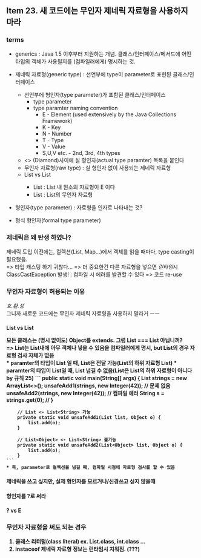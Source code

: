 ## Item 23. 새 코드에는 무인자 제네릭 자료형을 사용하지 마라 

### terms
* generics : Java 1.5 이후부터 지원하는 개념. 클래스/인터페이스/메서드에 어떤 타입의 객체가 사용될지를 (컴파일러에게) 명시하는 것.  
* 제네릭 자료형(generic type) : 선언부에 type이 parameter로 표현된 클래스/인터페이스 
    + 선언부에 형인자(type parameter)가 포함된 클래스/인터페이스 
        - type parameter
        - type paramter naming convention
            * E - Element (used extensively by the Java Collections Framework)
            * K - Key
            * N - Number
            * T - Type
            * V - Value
            * S,U,V etc. - 2nd, 3rd, 4th types 
    + <> (Diamond)사이에 실 형인자(actual type paramter) 목록을 붙인다  
    + 무인자 자료형(raw type) : 실 형인자 없이 사용되는 제네릭 자료형   
    + List<E> vs List
        -  List<E> : List 내 원소의 자료형이 E 이다 
        -  List : List<E>의 무인자 자료형 
    

* 형인자(type parameter) : 자료형을 인자로 나타내는 것?
* 형식 형인자(formal type parameter)  


### 제네릭은 왜 탄생 하였나? 
제네릭 도입 이전에는, 컬렉션(List, Map...)에서 객체를 읽을 때마다, type casting이 필요했음.  
=> 타입 캐스팅 하기 귀찮다... 
=> 더 중요한건 다른 자료형을 넣으면 *런타임*시 ClassCastException 발생! : 컴파일 시 에러를 발견할 수 있다 
=> 코드 re-use


### 무인자 자료형이 허용되는 이유
*호.환.성*  
그니까 새로운 코드에는 무인자 제네릭 자료형을 사용하지 말라거 ㅡㅡ

#### List vs List<Object>
모든 클래스는 (명시 없이도) Object를 extends. 그럼 List === List<Object> 아닙니꺼?  
=> List<Object>는 List내에 아무 객체나 넣을 수 있음을 컴파일러에게 명시, but List의 경우 자료형 검사 자체가 없음  
    * paramter의 타입이 List 일 때, List<String>은 전달 가능(List의 하위 자료형 List<String>)
    * paramter의 타입이 List<Object>일 때, List<String> 넘길 수 없음(List<String>은 List<Obejct>의 하위 자료형이 아니다 by 규칙 25)
    ```
        public static void main(String[] args) {
            List<String> strings = new ArrayList<>();
            unsafeAdd1(strings, new Integer(42)); // 문제 없음 
            unsafeAdd2(strings, new Integer(42)); // 컴파일 에러 
            String s = strings.get(0); // 
        }

        // List <- List<String> 가능 
        private static void unsafeAdd1(List list, Object o) {
            list.add(o);
        } 

        // List<Object> <- List<String> 불가능
        private static void unsafeAdd2(List<Object> list, Object o) {
            list.add(o);
        } 
    ```
    * 즉, parameter로 컬렉션을 넘길 때, 컴파일 시점에 자료형 검사를 할 수 있음 


#### 제네릭을 쓰고 싶지만, 실제 형인자를 모르거나/신경쓰고 싶지 않을때 
형인자를 ?로 써라 
#### ? vs E 

### 무인자 자료형을 써도 되는 경우 
1. 클래스 리터럴(class literal)
ex. List.class, int.class ... 
2. instaceof 
제네릭 자료형 정보는 런타임시 지워짐. (???)
